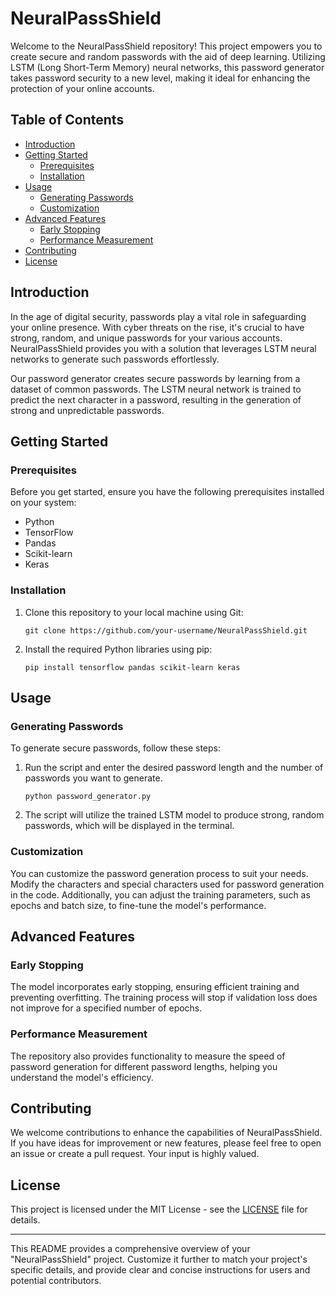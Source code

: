 # NeuralPassShield

Welcome to the NeuralPassShield repository! This project empowers you to create secure and random passwords with the aid of deep learning. Utilizing LSTM (Long Short-Term Memory) neural networks, this password generator takes password security to a new level, making it ideal for enhancing the protection of your online accounts.

## Table of Contents
- [Introduction](#introduction)
- [Getting Started](#getting-started)
  - [Prerequisites](#prerequisites)
  - [Installation](#installation)
- [Usage](#usage)
  - [Generating Passwords](#generating-passwords)
  - [Customization](#customization)
- [Advanced Features](#advanced-features)
  - [Early Stopping](#early-stopping)
  - [Performance Measurement](#performance-measurement)
- [Contributing](#contributing)
- [License](#license)

## Introduction

In the age of digital security, passwords play a vital role in safeguarding your online presence. With cyber threats on the rise, it's crucial to have strong, random, and unique passwords for your various accounts. NeuralPassShield provides you with a solution that leverages LSTM neural networks to generate such passwords effortlessly.

Our password generator creates secure passwords by learning from a dataset of common passwords. The LSTM neural network is trained to predict the next character in a password, resulting in the generation of strong and unpredictable passwords.

## Getting Started

### Prerequisites

Before you get started, ensure you have the following prerequisites installed on your system:

- Python
- TensorFlow
- Pandas
- Scikit-learn
- Keras

### Installation

1. Clone this repository to your local machine using Git:

   ```shell
   git clone https://github.com/your-username/NeuralPassShield.git
   ```

2. Install the required Python libraries using pip:

   ```shell
   pip install tensorflow pandas scikit-learn keras
   ```

## Usage

### Generating Passwords

To generate secure passwords, follow these steps:

1. Run the script and enter the desired password length and the number of passwords you want to generate.

   ```shell
   python password_generator.py
   ```

2. The script will utilize the trained LSTM model to produce strong, random passwords, which will be displayed in the terminal.

### Customization

You can customize the password generation process to suit your needs. Modify the characters and special characters used for password generation in the code. Additionally, you can adjust the training parameters, such as epochs and batch size, to fine-tune the model's performance.

## Advanced Features

### Early Stopping

The model incorporates early stopping, ensuring efficient training and preventing overfitting. The training process will stop if validation loss does not improve for a specified number of epochs.

### Performance Measurement

The repository also provides functionality to measure the speed of password generation for different password lengths, helping you understand the model's efficiency.

## Contributing

We welcome contributions to enhance the capabilities of NeuralPassShield. If you have ideas for improvement or new features, please feel free to open an issue or create a pull request. Your input is highly valued.

## License

This project is licensed under the MIT License - see the [LICENSE](LICENSE) file for details.

---

This README provides a comprehensive overview of your "NeuralPassShield" project. Customize it further to match your project's specific details, and provide clear and concise instructions for users and potential contributors.
